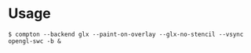 # Usage
```shell
$ compton --backend glx --paint-on-overlay --glx-no-stencil --vsync opengl-swc -b &
```
